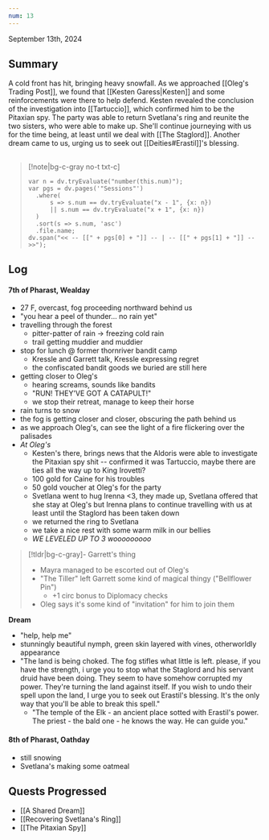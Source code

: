 ```yaml
---
num: 13
---
```

September 13th, 2024

## Summary
A cold front has hit, bringing heavy snowfall. As we approached [[Oleg's Trading Post]], we found that [[Kesten Garess|Kesten]] and some reinforcements were there to help defend. Kesten revealed the conclusion of the investigation into [[Tartuccio]], which confirmed him to be the Pitaxian spy. The party was able to return Svetlana's ring and reunite the two sisters, who were able to make up. She'll continue journeying with us for the time being, at least until we deal with [[The Staglord]]. Another dream came to us, urging us to seek out [[Deities#Erastil]]'s blessing.

##
>[!note|bg-c-gray no-t txt-c]
>```dataviewjs
>var n = dv.tryEvaluate("number(this.num)");
>var pgs = dv.pages('"Sessions"')
>	.where(
>		s => s.num == dv.tryEvaluate("x - 1", {x: n})
>		|| s.num == dv.tryEvaluate("x + 1", {x: n})
>	)
>	.sort(s => s.num, 'asc')
>	.file.name;
>dv.span("<< -- [[" + pgs[0] + "]] -- | -- [[" + pgs[1] + "]] -- >>");
>```

## Log
#### **7th of Pharast**, Wealday
- 27 F, overcast, fog proceeding northward behind us
- "you hear a peel of thunder... no rain yet"
- travelling through the forest
	- pitter-patter of rain -> freezing cold rain
	- trail getting muddier and muddier
- stop for lunch @ former thornriver bandit camp
	- Kressle and Garrett talk, Kressle expressing regret
	- the confiscated bandit goods we buried are still here
- getting closer to Oleg's
	- hearing screams, sounds like bandits
	- "RUN! THEY'VE GOT A CATAPULT!"
	- we stop their retreat, manage to keep their horse
- rain turns to snow
- the fog is getting closer and closer, obscuring the path behind us
- as we approach Oleg's, can see the light of a fire flickering over the palisades
- *At Oleg's*
	- Kesten's there, brings news that the Aldoris were able to investigate the Pitaxian spy shit -- confirmed it was Tartuccio, maybe there are ties all the way up to King Irovetti?
	- 100 gold for Caine for his troubles
	- 50 gold voucher at Oleg's for the party
	- Svetlana went to hug Irenna <3, they made up, Svetlana offered that she stay at Oleg's but Irenna plans to continue travelling with us at least until the Staglord has been taken down
	- we returned the ring to Svetlana
	- we take a nice rest with some warm milk in our bellies
	- *WE LEVELED UP TO 3 wooooooooo*

>[!tldr|bg-c-gray]- Garrett's thing
> - Mayra managed to be escorted out of Oleg's
> - "The Tiller" left Garrett some kind of magical thingy ("Bellflower Pin")
> 	- +1 circ bonus to Diplomacy checks
> - Oleg says it's some kind of "invitation" for him to join them

**Dream**
- "help, help me"
- stunningly beautiful nymph, green skin layered with vines, otherworldly appearance
- "The land is being choked. The fog stifles what little is left. please, if you have the strength, i urge you to stop what the Staglord and his servant druid have been doing. They seem to have somehow corrupted my power. They're turning the land against itself. If you wish to undo their spell upon the land, I urge you to seek out Erastil's blessing. It's the only way that you'll be able to break this spell."
	- "The temple of the Elk - an ancient place sotted with Erastil's power. The priest - the bald one - he knows the way. He can guide you."

#### **8th of Pharast**, Oathday
- still snowing
- Svetlana's making some oatmeal

## Quests Progressed
- [[A Shared Dream]]
- [[Recovering Svetlana's Ring]]
- [[The Pitaxian Spy]]